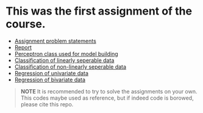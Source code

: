 # This was the first assignment of the course.
- [Assignment problem statements](CS671_Assignment1_Details_13Feb2023.pdf)
- [Report](Group10_Assignment1_report.pdf)
- [Perceptron class used for model building](perceptron_v2.py)
- [Classification of linearly seperable data](classification_linearData.ipynb)
- [Classification of non-linearly seperable data](classification_nonLinearData.ipynb)
- [Regression of univariate data](regression_univariate.ipynb)
- [Regression of bivariate data](regression_bivariate.ipynb)

> **NOTE**
> It is recommended to try to solve the assignments on your own. This codes maybe used as reference, but if indeed code is borowed, please cite this repo.
